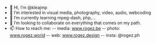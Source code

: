 - 👋 Hi, I’m @kleajmp
- 👀 I’m interested in visual media, photography, video, audio, webcoding
- 🌱 I’m currently learning mpeg-dash, php,...
- 💞️ I’m looking to collaborate on everything that comes on my path.
- 📫 How to reach me: 
-- media: www.rogez.be 
-- photo: www.rogez.world
-- web: www.rogez.design
-- insta: @rogez.ph

<!---
kleajmp/kleajmp is a ✨ special ✨ repository because its `README.md` (this file) appears on your GitHub profile.
You can click the Preview link to take a look at your changes.
--->
